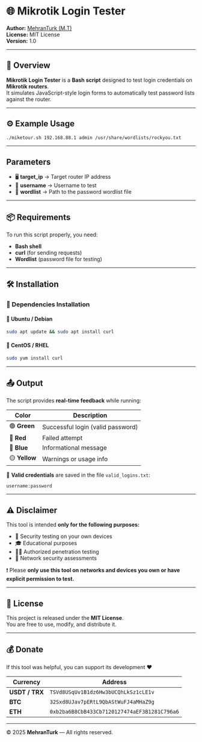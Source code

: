 # 🌐 Mikrotik Login Tester

**Author:** [MehranTurk (M.T)](https://github.com/MehranTurk)  
**License:** MIT License  
**Version:** 1.0  

---

## 🧩 Overview

**Mikrotik Login Tester** is a **Bash script** designed to test login credentials on **Mikrotik routers**.  
It simulates JavaScript-style login forms to automatically test password lists against the router.

---

## ⚙️ Example Usage

```bash
./miketour.sh 192.168.88.1 admin /usr/share/wordlists/rockyou.txt
```

---

## Parameters

- 🖥️ **target_ip** → Target router IP address
- 👤 **username** → Username to test
- 📂 **wordlist** → Path to the password wordlist file

---

## 📦 Requirements

To run this script properly, you need:

- **Bash shell**
- **curl** (for sending requests)
- **Wordlist** (password file for testing)

---

## 🛠️ Installation

### 🔧 Dependencies Installation

#### 🐧 Ubuntu / Debian

```bash
sudo apt update && sudo apt install curl
```

#### 🔴 CentOS / RHEL

```bash
sudo yum install curl
```

---

## 📤 Output

The script provides **real-time feedback** while running:

| Color | Description |
|--------|-------------|
| 🟢 **Green** | Successful login (valid password) |
| 🔴 **Red** | Failed attempt |
| 🔵 **Blue** | Informational message |
| 🟡 **Yellow** | Warnings or usage info |

📝 **Valid credentials** are saved in the file `valid_logins.txt`:

```
username:password
```

---

## ⚠️ Disclaimer

This tool is intended **only for the following purposes:**

- 🔐 Security testing on your own devices
- 🎓 Educational purposes
- 🧑‍💻 Authorized penetration testing
- 🧱 Network security assessments

❗ Please **only use this tool on networks and devices you own or have explicit permission to test.**

---

## 📜 License

This project is released under the **MIT License**.  
You are free to use, modify, and distribute it.

---

## 💰 Donate

If this tool was helpful, you can support its development ❤️

| Currency | Address |
|-----------|----------|
| **USDT / TRX** | `TSVd8USqUv1B1dz6Hw3bUCQhLkSz1cLE1v` |
| **BTC** | `32Sxd8UJav7pERtL9QbAStWuFJ4aMHaZ9g` |
| **ETH** | `0xb2ba6B8CbB433Cb7120127474aEF3B1281C796a6` |

---

© 2025 **MehranTurk** — All rights reserved.
